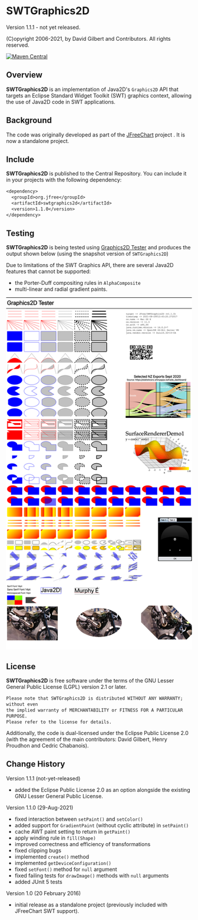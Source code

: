 SWTGraphics2D
=============

Version 1.1.1 - not yet released.

(C)opyright 2006-2021, by David Gilbert and Contributors.  All rights reserved.

[![Maven Central](https://maven-badges.herokuapp.com/maven-central/org.jfree/swtgraphics2d/badge.svg)](https://maven-badges.herokuapp.com/maven-central/org.jfree/swtgraphics2d)

Overview
--------
**SWTGraphics2D** is an implementation of Java2D's `Graphics2D` API that targets an Eclipse Standard Widget Toolkit (SWT) graphics context, allowing the use of Java2D code in SWT applications.  

Background
----------
The code was originally developed as part of the [JFreeChart](http://github.com/jfree/jfreechart) project .  It is now a standalone project.

Include
-------
**SWTGraphics2D** is published to the Central Repository.  You can include it in your projects with the following dependency:

    <dependency>
      <groupId>org.jfree</groupId>
      <artifactId>swtgraphics2d</artifactId>
      <version>1.1.0</version>
    </dependency>

Testing
-------
**SWTGraphics2D** is being tested using [Graphics2D Tester](https://github.com/jfree/graphics2d-tester) and produces the output shown below (using the snapshot version of `SWTGraphics2D`)

Due to limitations of the SWT Graphics API, there are several Java2D features that cannot be supported:

- the Porter-Duff compositing rules in `AlphaComposite`
- multi-linear and radial gradient paints.

![SWT test output](swtgraphics2d.png)

License
-------
**SWTGraphics2D** is free software under the terms of the GNU Lesser General Public License (LGPL) version 2.1 or later.  

    Please note that SWTGraphics2D is distributed WITHOUT ANY WARRANTY; without even
    the implied warranty of MERCHANTABILITY or FITNESS FOR A PARTICULAR PURPOSE.  
    Please refer to the license for details.

Additionally, the code is dual-licensed under the Eclipse Public License 2.0 (with the agreement of the main contributors: David Gilbert, Henry Proudhon and Cedric Chabanois).  


Change History
--------------

Version 1.1.1 (not-yet-released)
- added the Eclipse Public License 2.0 as an option alongside the existing GNU Lesser General Public License.

Version 1.1.0 (29-Aug-2021)
- fixed interaction between `setPaint()` and `setColor()`
- added support for `GradientPaint` (without cyclic attribute) in `setPaint()`
- cache AWT paint setting to return in `getPaint()`  
- apply winding rule in `fill(Shape)`
- improved correctness and efficiency of transformations
- fixed clipping bugs
- implemented `create()` method
- implemented `getDeviceConfiguration()`
- fixed `setFont()` method for `null` argument
- fixed failing tests for `drawImage()` methods with `null` arguments
- added JUnit 5 tests

Version 1.0 (20 February 2016)
- initial release as a standalone project (previously included with JFreeChart SWT support).